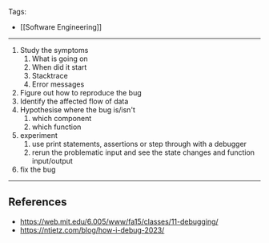 Tags:
- [[Software Engineering]]

---
1. Study the symptoms
    1. What is going on
    2. When did it start
    3. Stacktrace
    4. Error messages
2. Figure out how to reproduce the bug
3. Identify the affected flow of data
4. Hypothesise where the bug is/isn't
    1. which component
    2. which function
5. experiment
    1. use print statements, assertions or step through with a debugger
    2. rerun the problematic input and see the state changes and function input/output
6. fix the bug

---
## References
- https://web.mit.edu/6.005/www/fa15/classes/11-debugging/
- https://ntietz.com/blog/how-i-debug-2023/